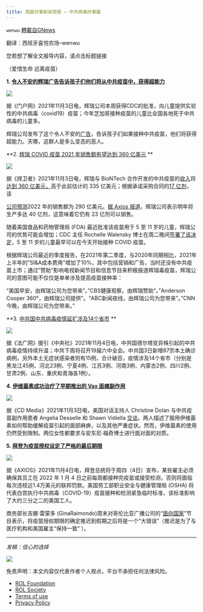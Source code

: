 ```yaml
---
title: 西喜时事新闻简报 — 中共病毒时事篇
---
```

`wenwu` [轉載自GNews](https://gnews.org/zh-hans/1639482/)

翻译：西班牙喜悦农场–wenwu

您若想了解全文报导内容，请点击标题链接

（爱惜生命 远离疫苗）

**1. [令人不安的辉瑞广告告诉孩子们他们将从中共疫苗中，获得超能力](https://www.thegatewaypundit.com/2021/11/pure-evil-disturbing-pfizer-ad-tells-kids-get-superpowers-covid-jab-video/)**

![](https://assets.gnews.org/wp-content/uploads/2021/11/jabsuperheropfizer.jpg)

据《门户网》2021年11月3日电，辉瑞公司本周获得CDC的批准，向儿童提供实验性的中共病毒（covid19）疫苗；今年芝加哥接种疫苗的儿童比全国各地死于中共病毒的儿童多。

辉瑞公司发布了这个令人不安的[广告](https://rumble.com/voor6p-pure-evil-disturbing-pfizer-ad-tells-kids-theyll-get-superpowers-from-covid.html)，告诉孩子们如果接种中共疫苗，他们将获得超能力。天哪，这群人是多么变态的恶人。

**2. [辉瑞 COVID 疫苗 2021 年销售额有望达到 360 亿美元](https://childrenshealthdefense.org/defender/pfizer-covid-vaccine-sales-billions/) **

![](https://assets.gnews.org/wp-content/uploads/2021/11/Pfizer-Covid-vaccine-most-lucrative-in-history-feature-800x417-1.jpg)

据《捍卫者》2021年11月3日电，辉瑞与 BioNTech 合作开发的中共疫苗的[收入](https://thehill.com/policy/healthcare/579615-pfizer-expects-36-billion-in-sales-from-covid-vaccine)将[达到 360 亿美元，](https://thehill.com/policy/healthcare/579615-pfizer-expects-36-billion-in-sales-from-covid-vaccine)高于此前估计的 335 亿美元；根据承诺采购合同的[17 亿剂](https://www.axios.com/pfizer-covid-19-vaccine-sales-third-quarter-2021-9dd18e78-ae17-4e4e-9e4d-cfacefeababa.html)，该

[公司预测](https://thehill.com/policy/healthcare/579615-pfizer-expects-36-billion-in-sales-from-covid-vaccine)2022 年的销售额为 290 亿美元。[据 Axios 报道](https://www.axios.com/pfizer-covid-19-vaccine-sales-third-quarter-2021-9dd18e78-ae17-4e4e-9e4d-cfacefeababa.html)，辉瑞公司表示明年将生产多达 40 亿剂，这意味着它仍有 23 亿剂可以销售。

随着美国食品和药物管理局 (FDA) 最近批准该疫苗用于 5 至 11 岁的儿童，辉瑞公司的优势可能会增加；CDC 主任 Rochelle Walensky 博士在周二晚间[签署了该决定](https://www.reuters.com/world/us/us-cdc-advisers-vote-covid-19-vaccine-young-children-2021-11-02/)，5 至 11 岁的儿童最早可以在今天开始接种 COVID 疫苗。

根据辉瑞公司最近的季度报告，在2021年第二季度，与2020年同期相比，2021年上半年的”SI&A成本费用”增加了10%，其中包括营销和广告，当时还没有中共疫苗上市；通过”赞助”影响电视新闻节目和信息节目来积极报道辉瑞毒疫苗，辉瑞公司的意图可能不仅仅是单单涉及提高疫苗接种率：

“美国早安，由辉瑞公司为您带来”。”CBS健康观察，由辉瑞赞助”。”Anderson Cooper 360°，由辉瑞公司提供”。“ABC新闻夜线，由辉瑞公司为您带来”。”CNN今晚，由辉瑞公司为您带来。”

**3. [中共国中共病毒疫情延扩涉及14个省市](https://www.rfi.fr/cn/%E4%B8%AD%E5%9B%BD/20211104-%E4%B8%AD%E5%9B%BD%E6%96%B0%E5%86%A0%E7%96%AB%E6%83%85%E5%BB%B6%E6%89%A9%E6%B6%89%E5%8F%8A14%E4%B8%AA%E7%9C%81%E5%B8%82) **

![](https://assets.gnews.org/wp-content/uploads/2021/11/yH5BAEAAAAALAAAAAABAAEAAAIBRAA7.png)

据《法广网》援引《中央社》2021年11月4日电，中共国德尔塔变异株引起的中共病毒疫情持续升温；中共下周将召开19届六中全会。中共国3日新增87宗本土确诊病例，另外本土无症状感染者则有15例，合计破百，疫情涉及14个省市（分别是黑龙江45例、河北23例、宁夏4例、江苏3例、河南3例、内蒙古2例、四川2例、甘肃2例、山东、重庆和青海各1例）。

**4. [伊维菌素成功治疗了早期推出的 Vax 面瘫副作用](https://creativedestructionmedia.com/news/2021/11/03/breaking-early-rollout-vax-injured-claim-ivermectin-successfully-treated-their-paralysis/)**

![](https://assets.gnews.org/wp-content/uploads/2021/11/unknown-3-1.png)

据《CD Media》2021年11月3日电，美国对话主持人 Christine Dolan 与中共疫苗副作用患者 Angelia Desselle 和 Shawn Vidiella [交谈](https://rumble.com/voop41-early-rollout-vax-injured-claim-ivermectin-successfully-treated-their-paral.html)。两人描述了服用伊维菌素如何帮助缓解疫苗引起的面部麻痹，以及其他严重症状。然而，伊维菌素的使用仍然受到限制。两位女性都要求与安东尼·福奇博士进行面对面的对质。

**5. [拜登为疫苗授权设定了严格的最后期限](https://www.axios.com/covid-vaccine-mandate-private-sector-biden-osha-eea6e85d-fefe-4e4b-8cc0-0564c764bdf4.html)**

![](https://assets.gnews.org/wp-content/uploads/2021/11/unknown-4-1.png)

据《AXIOS》2021年11月4日电，拜登总统将于周四（4日）宣布，某些雇主必须确保其员工在 2022 年 1 月 4 日之前每周都接种完疫苗或接受检测，否则将面临每次违规近1.4万美元的联邦罚款。美国劳工部职业安全与健康管理局 (OSHA) 将代表白宫执行中共病毒（COVID-19）疫苗接种和检测紧急临时标准，该标准影响了大约三分之二的美国工人。

商务部长吉娜·雷蒙多 (GinaRaimondo)周末对哥伦比亚广播公司的“[面向国家](https://www.cbsnews.com/news/transcript-commerce-secretary-gina-raimondo-on-face-the-nation-october-31-2021/)”节目表示，将疫苗授权期限的确定推迟到假期之后将是一个“大错误”（推迟是为了与医疗机构和美国雇主“保持一致” ）。

* * *

*发稿：信心的选择*

![](https://assets.gnews.org/wp-content/uploads/2021/07/GNEWS_CH.-5.jpeg)

 

免责声明：本文内容仅代表作者个人观点，平台不承担任何法律风险。

- [ROL Foundation](https://rolfoundation.org/)
- [ROL Society](https://rolsociety.org/)
- [Terms of use](https://gnews.org/terms-of-use-3/)
- [Privacy Policy](https://gnews.org/privacy-policy/)
